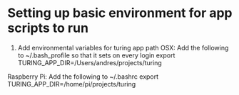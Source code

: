# Setting up basic environment for app scripts to run

1. Add environmental variables for turing app path
OSX: Add the following to ~/.bash_profile so that it sets on every login
export TURING_APP_DIR=/Users/andres/projects/turing

Raspberry Pi: Add the following to ~/.bashrc
export TURING_APP_DIR=/home/pi/projects/turing
